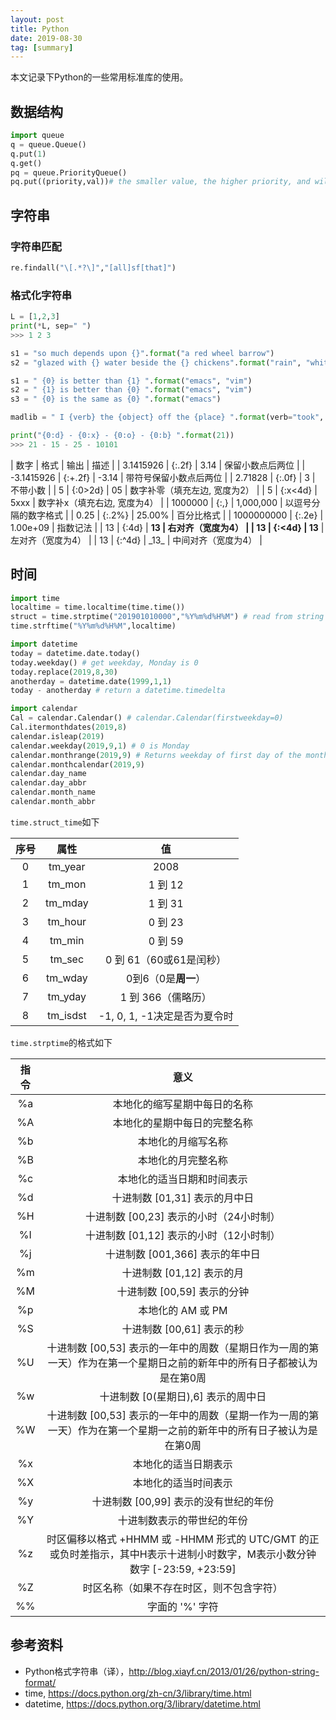 ```yaml
---
layout: post
title: Python
date: 2019-08-30
tag: [summary]
---
```


本文记录下Python的一些常用标准库的使用。

<!--more-->

## 数据结构
```python
import queue
q = queue.Queue()
q.put(1)
q.get()
pq = queue.PriorityQueue()
pq.put((priority,val))# the smaller value, the higher priority, and will pop out first
```

## 字符串
### 字符串匹配
```python
re.findall("\[.*?\]","[all]sf[that]")
```

### 格式化字符串
```python
L = [1,2,3]
print(*L, sep=" ")
>>> 1 2 3

s1 = "so much depends upon {}".format("a red wheel barrow")
s2 = "glazed with {} water beside the {} chickens".format("rain", "white")

s1 = " {0} is better than {1} ".format("emacs", "vim")
s2 = " {1} is better than {0} ".format("emacs", "vim")
s3 = " {0} is the same as {0} ".format("emacs")

madlib = " I {verb} the {object} off the {place} ".format(verb="took", object="cheese", place="table")

print("{0:d} - {0:x} - {0:o} - {0:b} ".format(21))
>>> 21 - 15 - 25 - 10101
```

| 数字 | 格式 | 输出 | 描述 |
| 3.1415926 | {:.2f} | 3.14 | 保留小数点后两位 |
| -3.1415926 | {:+.2f} | -3.14 | 带符号保留小数点后两位 |
| 2.71828 | {:.0f} | 3 | 不带小数 |
| 5 | {:0>2d} | 05 | 数字补零（填充左边, 宽度为2） |
| 5 | {:x<4d} | 5xxx | 数字补x（填充右边, 宽度为4） |
| 1000000 | {:,} | 1,000,000 | 以逗号分隔的数字格式 |
| 0.25 | {:.2%} | 25.00% | 百分比格式 |
| 1000000000 | {:.2e} | 1.00e+09 | 指数记法 |
| 13 | {:4d}  | __13 | 右对齐（宽度为4） |
| 13 | {:<4d} | 13__ | 左对齐（宽度为4） |
| 13 | {:^4d} | \_13\_ | 中间对齐（宽度为4） |

## 时间
```python
import time
localtime = time.localtime(time.time())
struct = time.strptime("201901010000","%Y%m%d%H%M") # read from string
time.strftime("%Y%m%d%H%M",localtime)

import datetime
today = datetime.date.today()
today.weekday() # get weekday, Monday is 0
today.replace(2019,8,30)
anotherday = datetime.date(1999,1,1)
today - anotherday # return a datetime.timedelta

import calendar
Cal = calendar.Calendar() # calendar.Calendar(firstweekday=0)
Cal.itermonthdates(2019,8)
calendar.isleap(2019)
calendar.weekday(2019,9,1) # 0 is Monday
calendar.monthrange(2019,9) # Returns weekday of first day of the month and number of days in month
calendar.monthcalendar(2019,9)
calendar.day_name
calendar.day_abbr
calendar.month_name
calendar.month_abbr
```

`time.struct_time`如下

| 序号 | 属性 | 值 |
| :--: | :--: | :--: |
| 0 | tm_year | 2008 |
| 1 | tm_mon | 1 到 12 |
| 2 | tm_mday | 1 到 31 |
| 3 | tm_hour | 0 到 23 |
| 4 | tm_min | 0 到 59 |
| 5 | tm_sec | 0 到 61（60或61是闰秒） |
| 6 | tm_wday | 0到6（0是**周一**） |
| 7 | tm_yday | 1 到 366（儒略历） |
| 8 | tm_isdst | -1, 0, 1, -1决定是否为夏令时 |

`time.strptime`的格式如下

| 指令 | 意义 |
| :--: | :--: |
| %a | 本地化的缩写星期中每日的名称 |
| %A | 本地化的星期中每日的完整名称 |
| %b | 本地化的月缩写名称 |
| %B | 本地化的月完整名称 |
| %c | 本地化的适当日期和时间表示 |
| %d | 十进制数 [01,31] 表示的月中日 |
| %H | 十进制数 [00,23] 表示的小时（24小时制） |
| %I | 十进制数 [01,12] 表示的小时（12小时制） |
| %j | 十进制数 [001,366] 表示的年中日 |
| %m | 十进制数 [01,12] 表示的月 |
| %M | 十进制数 [00,59] 表示的分钟 |
| %p | 本地化的 AM 或 PM
| %S | 十进制数 [00,61] 表示的秒 |
| %U | 十进制数 [00,53] 表示的一年中的周数（星期日作为一周的第一天）作为在第一个星期日之前的新年中的所有日子都被认为是在第0周 |
| %w | 十进制数 [0(星期日),6] 表示的周中日 |
| %W | 十进制数 [00,53] 表示的一年中的周数（星期一作为一周的第一天）作为在第一个星期一之前的新年中的所有日子被认为是在第0周 |
| %x | 本地化的适当日期表示 |
| %X | 本地化的适当时间表示 |
| %y | 十进制数 [00,99] 表示的没有世纪的年份 |
| %Y | 十进制数表示的带世纪的年份 |
| %z | 时区偏移以格式 +HHMM 或 -HHMM 形式的 UTC/GMT 的正或负时差指示，其中H表示十进制小时数字，M表示小数分钟数字 [-23:59, +23:59]  |
| %Z | 时区名称（如果不存在时区，则不包含字符） |
| %% | 字面的 '%' 字符 |

## 参考资料
* Python格式字符串（译），<http://blog.xiayf.cn/2013/01/26/python-string-format/>
* time, <https://docs.python.org/zh-cn/3/library/time.html>
* datetime, <https://docs.python.org/3/library/datetime.html>